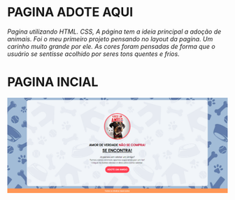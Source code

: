 # PAGINA ADOTE AQUI
*Pagina utilizando HTML. CSS, A página tem a ideia principal a adoção de animais. Foi o meu primeiro projeto
pensando no layout da pagina. Um carinho muito grande por ele. As cores foram pensadas de forma que 
o usuário se sentisse acolhido por seres tons quentes e frios.* 

# PAGINA INCIAL
<img src="./ASSETS/PaginaInicial.png">
